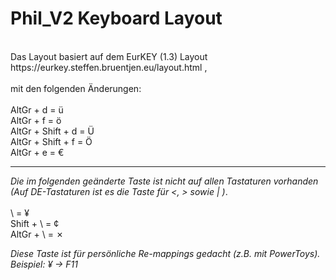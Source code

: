 # Phil_V2 Keyboard Layout


<br />
Das Layout basiert auf dem EurKEY (1.3) Layout<br />
https://eurkey.steffen.bruentjen.eu/layout.html ,<br />
<br />
mit den folgenden Änderungen:<br />
<br />
AltGr + d = ü<br />
AltGr + f = ö<br />
AltGr + Shift + d = Ü<br />
AltGr + Shift + f = Ö<br />
AltGr + e = €<br />

---


*Die im folgenden geänderte Taste ist nicht auf allen Tastaturen vorhanden<br />
(Auf DE-Tastaturen ist es die Taste für <, > sowie | )*.<br />
<br />
\ = ¥<br />
Shift + \ = ¢<br />
AltGr + \ = ✗<br />

*Diese Taste ist für persönliche Re-mappings gedacht (z.B. mit PowerToys).<br />
Beispiel: ¥ -> F11*<br />

